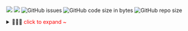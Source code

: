 <br/>

![](https://flat.badgen.net/github/last-commit/vc-awesome/docs-learning?icon=github&color=blue) ![](https://flat.badgen.net/github/commits/vc-awesome/docs-learning?icon=github) ![GitHub issues](https://img.shields.io/github/issues/vc-awesome/docs-learning?logo=github&style=flat-square&color=lightgrey) ![GitHub code size in bytes](https://img.shields.io/github/languages/code-size/vc-awesome/docs-learning?logo=github&style=social) ![GitHub repo size](https://img.shields.io/github/repo-size/vc-awesome/docs-learning?logo=github&style=social)

<details>
<summary>🎉🎉🎉 <span style="color:red">click to expand ~</span></summary>
<br>


![octodex](https://octodex.github.com/images/OctoAsians_dex_Full.png ':size=45%')
![octodex](https://octodex.github.com/images/blacktocats.png ':size=45%')

[get-started](./home/get-started.md ':include')

</details>



